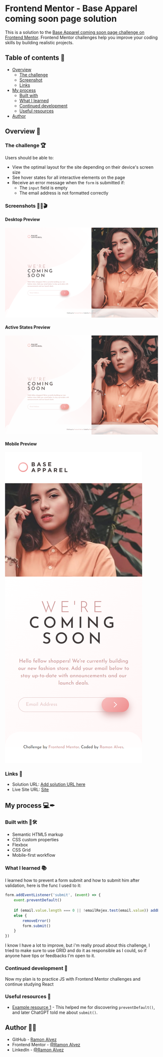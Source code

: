 # Frontend Mentor - Base Apparel coming soon page solution

This is a solution to the [Base Apparel coming soon page challenge on Frontend Mentor](https://www.frontendmentor.io/challenges/base-apparel-coming-soon-page-5d46b47f8db8a7063f9331a0). Frontend Mentor challenges help you improve your coding skills by building realistic projects. 

## Table of contents 📖

- [Overview](#overview)
  - [The challenge](#the-challenge)
  - [Screenshot](#screenshot)
  - [Links](#links)
- [My process](#my-process)
  - [Built with](#built-with)
  - [What I learned](#what-i-learned)
  - [Continued development](#continued-development)
  - [Useful resources](#useful-resources)
- [Author](#author)

## Overview 🔭

### The challenge 🏆

Users should be able to:

- View the optimal layout for the site depending on their device's screen size
- See hover states for all interactive elements on the page
- Receive an error message when the `form` is submitted if:
  - The `input` field is empty
  - The email address is not formatted correctly

### Screenshots 🎴🎥🎬

#### Desktop Preview
![Desktop Preview](./src/readme/desktop_preview.png)

#### Active States Preview
![Active States Preview](./src/readme/active_states.gif)

#### Mobile Preview
![Mobile Preview](./src/readme/mobile_preview.png)

### Links 🔗

- Solution URL: [Add solution URL here](https://your-solution-url.com)
- Live Site URL: [Site](https://ramon-alvez.github.io/Frontend-Mentor-Challenge-Base-Apparel-coming-soon/)

## My process 💻✒

### Built with 🧱🛠

- Semantic HTML5 markup
- CSS custom properties
- Flexbox
- CSS Grid
- Mobile-first workflow

### What I learned 📚

I learned how to prevent a form submit and how to submit him after validation, here is the func I used to it:

```js
form.addEventListener('submit', (event) => {
    event.preventDefault()
   
    if (email.value.length === 0 || !emailRejex.test(email.value)) addError()
    else {
        removeError()
        form.submit()
    }
})
```

I know I have a lot to improve, but i'm really proud about this challenge, I tried to make sure to use GRID and do it as responsible as I could, so if anyone have tips or feedbacks I'm open to it.

### Continued development 🚀

Now my plan is to practice JS with Frontend Mentor challenges and continue studying React

### Useful resources 🎒

- [Example resource 1](https://horadecodar.com.br/como-parar-envio-de-formulario-com-javascript/) - This helped me for discovering `preventDefault()`, and later ChatGPT told me about `submit()`.

## Author 🧙‍♂️

- GitHub - [Ramon Alvez](https://github.com/Ramon-Alvez)
- Frontend Mentor - [@Ramon Alvez](https://www.frontendmentor.io/profile/Ramon-Alvez)
- LinkedIn - [@Ramon Alvez](https://www.linkedin.com/in/ramon-alvez/)